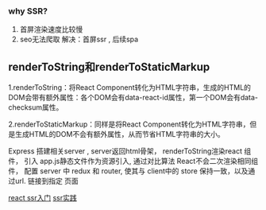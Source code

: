 ### why SSR?
1. 首屏渲染速度比较慢
2. seo无法爬取
解决：首屏ssr , 后续spa

## renderToString和renderToStaticMarkup
  1.renderToString：将React Component转化为HTML字符串，生成的HTML的DOM会带有额外属性：各个DOM会有data-react-id属性，第一个DOM会有data-checksum属性。

  2.renderToStaticMarkup：同样是将React Component转化为HTML字符串，但是生成HTML的DOM不会有额外属性，从而节省HTML字符串的大小。
  
Express 搭建相关server ,  server返回html骨架， renderToString渲染react 组件， 引入 app.js静态文件作为资源引入, 通过对比算法
React不会二次渲染相同组件， 配置 server 中 redux 和 router, 使其与 client中的 store 保持一致，以及通过url. 链接到指定 页面 

[react ssr入门](https://medium.freecodecamp.org/demystifying-reacts-server-side-render-de335d408fe4)
[ssr实践](https://www.colabug.com/2202878.html)
